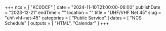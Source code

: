 +++
ncs = [ "KC0DCF" ]
date = "2024-11-10T21:00:00-06:00"
publishDate = "2023-12-21"
endTime = ""
location = ""
title = "UHF/VHF Net 45"
slug = "uhf-vhf-net-45"
categories = [ "Public Service" ]
dates = [ "NCS Schedule" ]
outputs = [ "HTML", "Calendar" ]
+++
